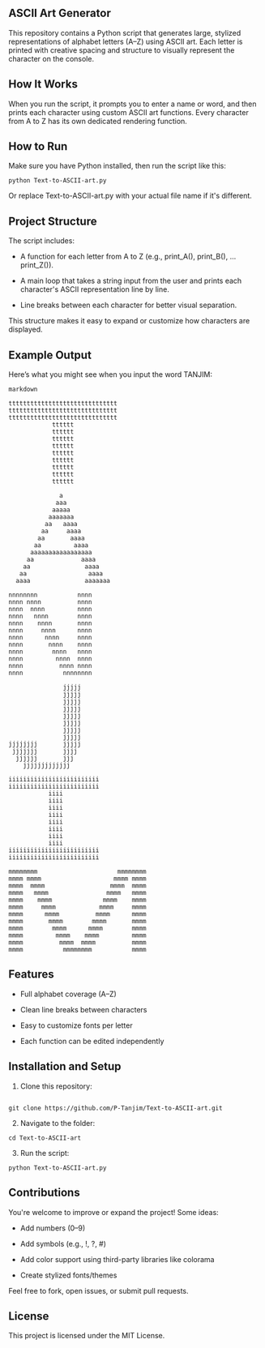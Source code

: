 ## ASCII Art Generator
This repository contains a Python script that generates large, stylized representations of alphabet letters (A–Z) using ASCII art. Each letter is printed with creative spacing and structure to visually represent the character on the console.

## How It Works
When you run the script, it prompts you to enter a name or word, and then prints each character using custom ASCII art functions. Every character from A to Z has its own dedicated rendering function.

## How to Run
Make sure you have Python installed, then run the script like this:
```
python Text-to-ASCII-art.py

```

Or replace Text-to-ASCII-art.py with your actual file name if it's different.

## Project Structure
The script includes:

* A function for each letter from A to Z (e.g., print_A(), print_B(), ... print_Z()).

* A main loop that takes a string input from the user and prints each character's ASCII representation line by line.

* Line breaks between each character for better visual separation.

This structure makes it easy to expand or customize how characters are displayed.

## Example Output
Here’s what you might see when you input the word TANJIM:
```
markdown

tttttttttttttttttttttttttttttt
tttttttttttttttttttttttttttttt
tttttttttttttttttttttttttttttt
            tttttt
            tttttt
            tttttt
            tttttt
            tttttt
            tttttt
            tttttt
            tttttt
            tttttt

              a
             aaa
            aaaaa
           aaaaaaa
          aa   aaaa
         aa     aaaa
        aa       aaaa
       aa         aaaa        
      aaaaaaaaaaaaaaaaa       
     aa             aaaa     
    aa               aaaa    
   aa                 aaaa   
  aaaa               aaaaaaa

nnnnnnnn           nnnn
nnnn nnnn          nnnn
nnnn  nnnn         nnnn
nnnn   nnnn        nnnn
nnnn    nnnn       nnnn
nnnn     nnnn      nnnn
nnnn      nnnn     nnnn
nnnn       nnnn    nnnn
nnnn        nnnn   nnnn
nnnn         nnnn  nnnn
nnnn          nnnn nnnn
nnnn           nnnnnnnn

               jjjjj
               jjjjj
               jjjjj
               jjjjj
               jjjjj
               jjjjj
               jjjjj
               jjjjj
jjjjjjjj       jjjjj
 jjjjjjj       jjjj
  jjjjjj       jjj
    jjjjjjjjjjjjj

iiiiiiiiiiiiiiiiiiiiiiiii
iiiiiiiiiiiiiiiiiiiiiiiii
           iiii
           iiii
           iiii
           iiii
           iiii
           iiii
           iiii
           iiii
iiiiiiiiiiiiiiiiiiiiiiiii
iiiiiiiiiiiiiiiiiiiiiiiii

mmmmmmmm                      mmmmmmmm
mmmm mmmm                    mmmm mmmm
mmmm  mmmm                  mmmm  mmmm
mmmm   mmmm                mmmm   mmmm
mmmm    mmmm              mmmm    mmmm
mmmm     mmmm            mmmm     mmmm
mmmm      mmmm          mmmm      mmmm
mmmm       mmmm        mmmm       mmmm
mmmm        mmmm      mmmm        mmmm
mmmm         mmmm    mmmm         mmmm
mmmm          mmmm  mmmm          mmmm
mmmm           mmmmmmmm           mmmm
```

## Features
* Full alphabet coverage (A–Z)

* Clean line breaks between characters

* Easy to customize fonts per letter

* Each function can be edited independently

## Installation and Setup
1. Clone this repository:
```

git clone https://github.com/P-Tanjim/Text-to-ASCII-art.git
```
2. Navigate to the folder:
```
cd Text-to-ASCII-art
```
3. Run the script:
```
python Text-to-ASCII-art.py
```
## Contributions
You're welcome to improve or expand the project! Some ideas:

* Add numbers (0–9)

* Add symbols (e.g., !, ?, #)

* Add color support using third-party libraries like colorama

* Create stylized fonts/themes

Feel free to fork, open issues, or submit pull requests.

## License
This project is licensed under the MIT License.
